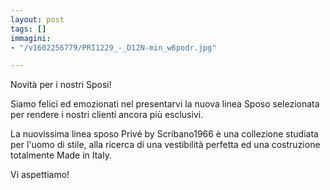 ```yaml
---
layout: post
tags: []
immagini:
- "/v1602256779/PRI1229_-_D12N-min_w6podr.jpg"

---
```

Novità per i nostri Sposi!

Siamo felici ed emozionati nel presentarvi la nuova linea Sposo selezionata per rendere i nostri clienti ancora più esclusivi.

La nuovissima linea sposo Privé by Scribano1966 è una collezione studiata per l'uomo di stile, alla ricerca di una vestibilità perfetta ed una costruzione totalmente Made in Italy.

Vi aspettiamo!
